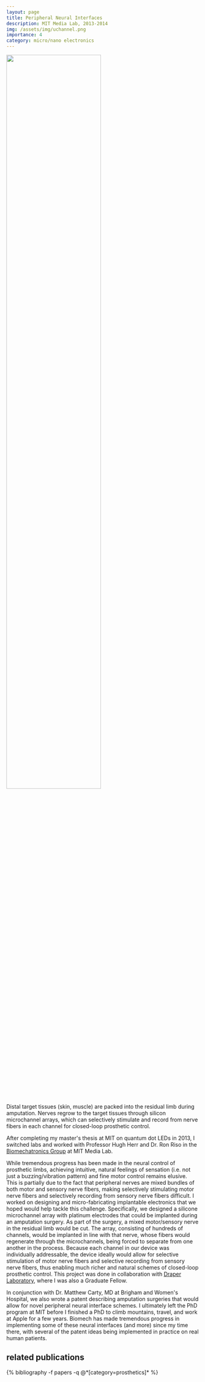 ```yaml
---
layout: page
title: Peripheral Neural Interfaces
description: MIT Media Lab, 2013-2014
img: /assets/img/uchannel.png
importance: 4
category: micro/nano electronics
---
```


<div class="row justify-content-sm-center">
        <img src="{{ '/assets/img/uchannel.png' | relative_url }}" alt="" title="microchannel array" width="70%" height="70%"/>
</div>
<div class="caption">
    Distal target tissues (skin, muscle) are packed into the residual limb during amputation. Nerves regrow to the target tissues through silicon microchannel arrays, which can selectively stimulate and record from nerve fibers in each channel for closed-loop prosthetic control.
</div>

After completing my master's thesis at MIT on quantum dot LEDs in 2013, I switched labs and worked with Professor Hugh Herr and Dr. Ron Riso in the <a href="http://biomech.media.mit.edu" target="_blank">Biomechatronics Group</a> at MIT Media Lab.

While tremendous progress has been made in the neural control of prosthetic limbs, achieving intuitive, natural feelings of sensation (i.e. not just a buzzing/vibration pattern) and fine motor control remains elusive. This is partially due to the fact that peripheral nerves are mixed bundles of both motor and sensory nerve fibers, making selectively stimulating motor nerve fibers and selectively recording from sensory nerve fibers difficult. I worked on designing and micro-fabricating implantable electronics that we hoped would help tackle this challenge. Specifically, we designed a silicone microchannel array with platinum electrodes that could be implanted during an amputation surgery. As part of the surgery, a mixed motor/sensory nerve in the residual limb would be cut. The array, consisting of hundreds of channels, would be implanted in line with that nerve, whose fibers would regenerate through the microchannels, being forced to separate from one another in the process. Because each channel in our device was individually addressable, the device ideally would allow for selective stimulation of motor nerve fibers and selective recording from sensory nerve fibers, thus enabling much richer and natural schemes of closed-loop prosthetic control. This project was done in collaboration with <a href="https://www.draper.com" target="_blank">Draper Laboratory</a>, where I was also a Graduate Fellow.

In conjunction with Dr. Matthew Carty, MD at Brigham and Women's Hospital, we also wrote a patent describing amputation surgeries that would allow for novel peripheral neural interface schemes. I ultimately left the PhD program at MIT before I finished a PhD to climb mountains, travel, and work at Apple for a few years. Biomech has made tremendous progress in implementing some of these neural interfaces (and more) since my time there, with several of the patent ideas being implemented in practice on real human patients.

<div class="publications">
  <h2>related publications</h2>
  {% bibliography -f papers -q @*[category=prosthetics]* %}
</div>
